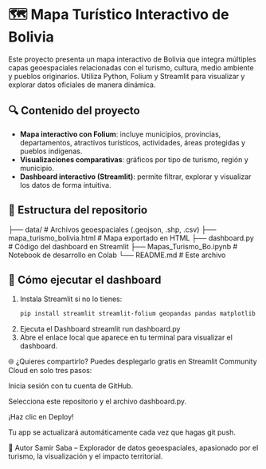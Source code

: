 # 🗺️ Mapa Turístico Interactivo de Bolivia

Este proyecto presenta un mapa interactivo de Bolivia que integra múltiples capas geoespaciales relacionadas con el turismo, cultura, medio ambiente y pueblos originarios. Utiliza Python, Folium y Streamlit para visualizar y explorar datos oficiales de manera dinámica.

## 🔍 Contenido del proyecto

- **Mapa interactivo con Folium**: incluye municipios, provincias, departamentos, atractivos turísticos, actividades, áreas protegidas y pueblos indígenas.
- **Visualizaciones comparativas**: gráficos por tipo de turismo, región y municipio.
- **Dashboard interactivo (Streamlit)**: permite filtrar, explorar y visualizar los datos de forma intuitiva.

## 📁 Estructura del repositorio
├── data/ # Archivos geoespaciales (.geojson, .shp, .csv) 
├── mapa_turismo_bolivia.html # Mapa exportado en HTML 
├── dashboard.py # Código del dashboard en Streamlit 
├── Mapas_Turismo_Bo.ipynb # Notebook de desarrollo en Colab 
└── README.md # Este archivo


## 🚀 Cómo ejecutar el dashboard

1. Instala Streamlit si no lo tienes:
   ```bash
   pip install streamlit streamlit-folium geopandas pandas matplotlib
2. Ejecuta el Dashboard
     streamlit run dashboard.py
3. Abre el enlace local que aparece en tu terminal para visualizar el dashboard.

🌐 ¿Quieres compartirlo?
Puedes desplegarlo gratis en Streamlit Community Cloud en solo tres pasos:

Inicia sesión con tu cuenta de GitHub.

Selecciona este repositorio y el archivo dashboard.py.

¡Haz clic en Deploy!

Tu app se actualizará automáticamente cada vez que hagas git push.

📌 Autor
Samir Saba – Explorador de datos geoespaciales, apasionado por el turismo, la visualización y el impacto territorial.
